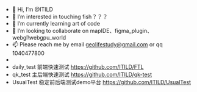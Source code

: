 - 👋 Hi, I’m @ITILD
- 👀 I’m interested in touching fish？？？
- 🌱 I’m currently learning art of code
- 💞️ I’m looking to collaborate on mapIDE、figma_plugin、webgl\webgpu_world 
- 📫 Please reach me by email geolifestudy@gmail.com or qq 1040477800
- 
- daily_test  前端快速测试 https://github.com/ITILD/FTL
- qk_test     主后端快速测试 https://github.com/ITILD/qk-test
- UsualTest   稳定前后端测试demo平台 https://github.com/ITILD/UsualTest
<!---
ITILD/ITILD is a ✨ special ✨ repository because its `README.md` (this file) appears on your GitHub profile.
You can click the Preview link to take a look at your changes.
--->

